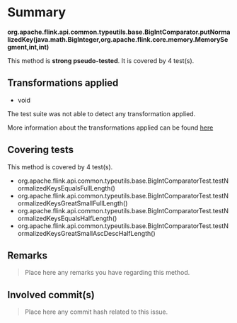 # Summary
**org.apache.flink.api.common.typeutils.base.BigIntComparator.putNormalizedKey(java.math.BigInteger,org.apache.flink.core.memory.MemorySegment,int,int)**

This method is **strong pseudo-tested**.
It is covered by 4 test(s). 


## Transformations applied

- void


The test suite was not able to detect any transformation applied.

More information about the transformations applied can be found [here](https://github.com/STAMP-project/pitest-descartes)

## Covering tests
This method is covered by 4 test(s).
* org.apache.flink.api.common.typeutils.base.BigIntComparatorTest.testNormalizedKeysEqualsFullLength()
* org.apache.flink.api.common.typeutils.base.BigIntComparatorTest.testNormalizedKeysGreatSmallFullLength()
* org.apache.flink.api.common.typeutils.base.BigIntComparatorTest.testNormalizedKeysEqualsHalfLength()
* org.apache.flink.api.common.typeutils.base.BigIntComparatorTest.testNormalizedKeysGreatSmallAscDescHalfLength()


## Remarks
> Place here any remarks you have regarding this method.

## Involved commit(s)

> Place here any commit hash related to this issue.
